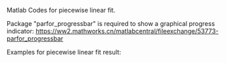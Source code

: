 
Matlab Codes for piecewise linear fit.

Package "parfor_progressbar" is required to show a graphical progress indicator: https://ww2.mathworks.cn/matlabcentral/fileexchange/53773-parfor_progressbar

Examples for piecewise linear fit result:
